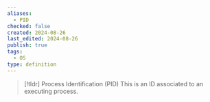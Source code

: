 ```yaml
---
aliases:
  - PID
checked: false
created: 2024-08-26
last_edited: 2024-08-26
publish: true
tags:
  - OS
type: definition
---
```

>[!tldr] Process Identification (PID)
>This is an ID associated to an executing process.

